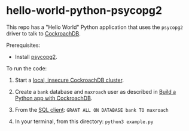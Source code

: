 # hello-world-python-psycopg2

This repo has a "Hello World" Python application that uses the `psycopg2` driver to talk to [CockroachDB](https://www.cockroachlabs.com/docs/stable/).

Prerequisites: 

- Install [psycopg2](https://www.psycopg.org/docs/).

To run the code:

1. Start a [local, insecure CockroachDB cluster](https://www.cockroachlabs.com/docs/stable/start-a-local-cluster.html).

2. Create a `bank` database and `maxroach` user as described in [Build a Python app with CockroachDB](https://www.cockroachlabs.com/docs/stable/build-a-python-app-with-cockroachdb.html#insecure).

3. From the [SQL client](https://www.cockroachlabs.com/docs/stable/cockroach-sql.html): `GRANT ALL ON DATABASE bank TO maxroach`

4. In your terminal, from this directory: `python3 example.py`

